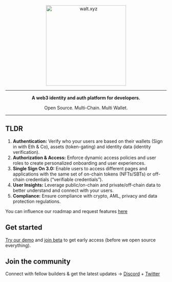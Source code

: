 <div align="center">
<div>
    <a href="https://walt.id">
    <img alt="walt.xyz" src="https://user-images.githubusercontent.com/48290617/220134396-aba02aea-bc3d-4e74-8476-3594f2427b78.png" width="250"/>
    </a>    
    <hr>
</div>
<p>
<b>A web3 identity and auth platform for developers.</b>
</p>
<p>
Open Source. Multi-Chain. Multi Wallet.
</p>
<hr>
<div>
</div>
</div>



## TLDR

1. **Authentication:** Verify who your users are based on their wallets (Sign in with Eth & Co), assets (token-gating) and identity data (identity verification). 
2. **Authorization & Access:** Enforce dynamic access policies and user roles to create personalized onboarding and user experiences.
3. **Single Sign On 3.0:** Enable users to access different pages and applications with the same set of on-chain tokens (NFTs/SBTs) or off-chain credentials (“verifiable credentials”).
4. **User Insights:** Leverage public/on-chain and private/off-chain data to better understand and connect with your users.
5. **Compliance:** Ensure compliance with crypto, AML, privacy and data protection regulations.

You can influence our roadmap and request features [here](mailto:tamino@walt.id) 


## Get started
[Try our demo](https://waltxyz.com) and [join beta](https://waltxyz.com/beta) to get early access (before we open source everything). 


## Join the community
Connect with fellow builders & get the latest updates → [Discord](https://walt.id/discord) + [Twitter](https://twitter.com/walt_id)
